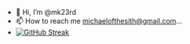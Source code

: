 - 👋 Hi, I’m @mk23rd
- 📫 How to reach me michaelofthesith@gmail.com...
- [![GitHub Streak](https://streak-stats.demolab.com/?user=@mk23rd/?theme=dark)](https://git.io/streak-stats)
<!---
mk23rd/mk23rd is a ✨ special ✨ repository because its `README.md` (this file) appears on your GitHub profile.
You can click the Preview link to take a look at your changes.
--->

